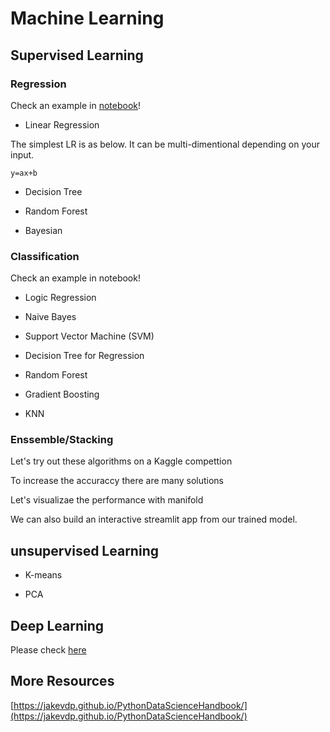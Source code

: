 # Machine Learning



## Supervised Learning

### Regression

Check an example in [notebook](notebooks/data-analysis/Boston_House_Price.ipynb)! 

* Linear Regression

The simplest LR is as below. It can be multi-dimentional depending on your input.

```
y=ax+b
```

* Decision Tree


* Random Forest


* Bayesian

### Classification

Check an example in notebook!

* Logic Regression

* Naive Bayes

* Support Vector Machine (SVM)

* Decision Tree for Regression

* Random Forest

* Gradient Boosting

* KNN


### Enssemble/Stacking

Let's try out these algorithms on a Kaggle compettion

To increase the accuraccy there are many solutions

Let's visualizae the performance with manifold

We can also build an interactive streamlit app from our trained model.

## unsupervised Learning

* K-means

* PCA

## Deep Learning

Please check [here](Deep_Learning.md)


## More Resources

[https://jakevdp.github.io/PythonDataScienceHandbook/](https://jakevdp.github.io/PythonDataScienceHandbook/)







